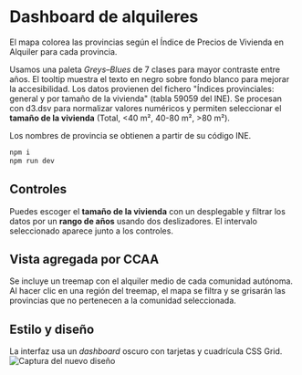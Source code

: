 # Dashboard de alquileres

El mapa colorea las provincias según el Índice de Precios de Vivienda en Alquiler para cada provincia.

Usamos una paleta *Greys–Blues* de 7 clases para mayor contraste entre años.
El tooltip muestra el texto en negro sobre fondo blanco para mejorar la accesibilidad.
Los datos provienen del fichero "Índices provinciales: general y por tamaño de la vivienda" (tabla 59059 del INE). Se procesan con d3.dsv para normalizar valores numéricos y permiten seleccionar el **tamaño de la vivienda** (Total, <40 m², 40-80 m², >80 m²).

Los nombres de provincia se obtienen a partir de su código INE.

```bash
npm i
npm run dev
```

## Controles

Puedes escoger el **tamaño de la vivienda** con un desplegable y filtrar los datos por un **rango de años** usando dos deslizadores. El intervalo seleccionado aparece junto a los controles.

## Vista agregada por CCAA

Se incluye un treemap con el alquiler medio de cada comunidad autónoma.
Al hacer clic en una región del treemap, el mapa se filtra y se grisarán
las provincias que no pertenecen a la comunidad seleccionada.

## Estilo y diseño

La interfaz usa un *dashboard* oscuro con tarjetas y cuadrícula CSS Grid.
![Captura del nuevo diseño](TODO)
